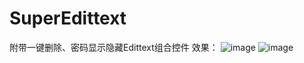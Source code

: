 # SuperEdittext
附带一键删除、密码显示隐藏Edittext组合控件
效果：
![image](https://github.com/catcatmyCat/SuperEdittext/blob/master/superedittext/xiaoguo1.png)
![image](https://github.com/catcatmyCat/SuperEdittext/blob/master/superedittext/xiaoguo2.png)
